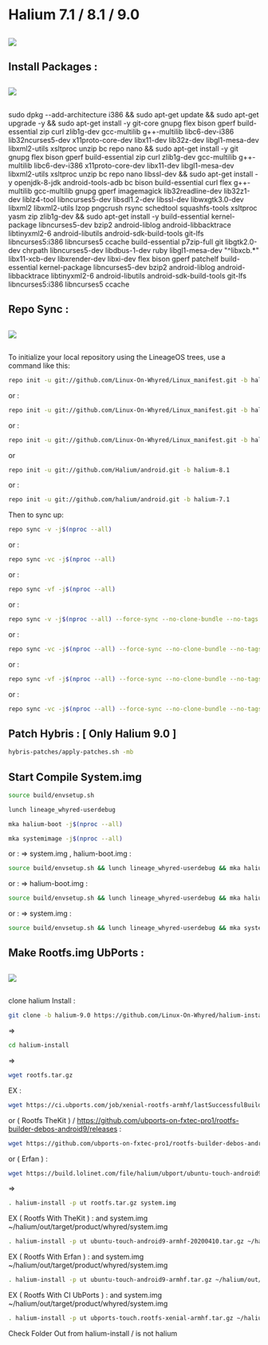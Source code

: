 # Halium 7.1 / 8.1 / 9.0
##

<img src="https://raw.githubusercontent.com/Linux-On-Whyred/Linux_manifest/halium-9.0/halium.png"> 


## Install Packages :

##

<img src="https://raw.githubusercontent.com/Linux-On-Whyred/Linux_manifest/halium-9.0/android.png">

##

sudo dpkg --add-architecture i386 && sudo apt-get update && sudo apt-get upgrade -y && sudo apt-get install -y git-core gnupg flex bison gperf build-essential zip curl zlib1g-dev gcc-multilib g++-multilib libc6-dev-i386 lib32ncurses5-dev x11proto-core-dev libx11-dev lib32z-dev libgl1-mesa-dev libxml2-utils xsltproc unzip bc repo nano && sudo apt-get install -y git gnupg flex bison gperf build-essential zip curl zlib1g-dev gcc-multilib g++-multilib libc6-dev-i386 x11proto-core-dev libx11-dev libgl1-mesa-dev libxml2-utils xsltproc unzip bc repo nano libssl-dev && sudo apt-get install -y openjdk-8-jdk android-tools-adb bc bison build-essential curl flex g++-multilib gcc-multilib gnupg gperf imagemagick lib32readline-dev lib32z1-dev liblz4-tool libncurses5-dev libsdl1.2-dev libssl-dev libwxgtk3.0-dev libxml2 libxml2-utils lzop pngcrush rsync schedtool squashfs-tools xsltproc yasm zip zlib1g-dev && sudo apt-get install -y build-essential kernel-package libncurses5-dev bzip2 android-liblog android-libbacktrace libtinyxml2-6 android-libutils android-sdk-build-tools git-lfs libncurses5:i386 libncurses5 ccache build-essential p7zip-full git libgtk2.0-dev chrpath libncurses5-dev libdbus-1-dev ruby libgl1-mesa-dev "^libxcb.*" libx11-xcb-dev libxrender-dev libxi-dev flex bison gperf patchelf build-essential kernel-package libncurses5-dev bzip2 android-liblog android-libbacktrace libtinyxml2-6 android-libutils android-sdk-build-tools git-lfs libncurses5:i386 libncurses5 ccache

## Repo Sync :

##

<img src="https://raw.githubusercontent.com/Linux-On-Whyred/Linux_manifest/halium-9.0/LineageOS.png"> 

##

To initialize your local repository using the LineageOS trees, use a command like this:
```bash
repo init -u git://github.com/Linux-On-Whyred/Linux_manifest.git -b halium-9.0
```
or :
```bash
repo init -u git://github.com/Linux-On-Whyred/Linux_manifest.git -b halium-9.0-WIP ( Build This Now )
```
or :
```bash
repo init -u git://github.com/Linux-On-Whyred/Linux_manifest.git -b halium-9.0-Beta
```
or
```bash
repo init -u git://github.com/Halium/android.git -b halium-8.1
```
or :
```bash
repo init -u git://github.com/halium/android.git -b halium-7.1
``` 




Then to sync up:
```bash
repo sync -v -j$(nproc --all)
```
or :
```bash
repo sync -vc -j$(nproc --all)
```
or :
```bash
repo sync -vf -j$(nproc --all)
```
or :
```bash
repo sync -v -j$(nproc --all) --force-sync --no-clone-bundle --no-tags
```
or :
```bash
repo sync -vc -j$(nproc --all) --force-sync --no-clone-bundle --no-tags
```
or :
```bash
repo sync -vf -j$(nproc --all) --force-sync --no-clone-bundle --no-tags
```
or :
```bash
repo sync -vc -j$(nproc --all) --force-sync --no-clone-bundle --no-tags --single-branch
```

## Patch Hybris : [ Only Halium 9.0 ]
```bash
hybris-patches/apply-patches.sh -mb
```

## Start Compile System.img
```bash
source build/envsetup.sh
```
```bash
lunch lineage_whyred-userdebug
```
```bash
mka halium-boot -j$(nproc --all)
```
```bash
mka systemimage -j$(nproc --all)
```
or : => system.img , halium-boot.img :
```bash
source build/envsetup.sh && lunch lineage_whyred-userdebug && mka halium-boot -j$(nproc --all) && mka systemimage -j$(nproc --all)
```
or : => halium-boot.img :
```bash
source build/envsetup.sh && lunch lineage_whyred-userdebug && mka halium-boot -j$(nproc --all)
```
or : => system.img :
```bash
source build/envsetup.sh && lunch lineage_whyred-userdebug && mka systemimage -j$(nproc --all)
```
## Make Rootfs.img UbPorts :

##

<img src="https://raw.githubusercontent.com/Linux-On-Whyred/Linux_manifest/halium-9.0/ubports.png"> 

##

clone halium Install :
```bash
git clone -b halium-9.0 https://github.com/Linux-On-Whyred/halium-install.git halium-install
```
=>
```bash
cd halium-install
```
=> 
```bash
wget rootfs.tar.gz 
```
EX :
```bash
wget https://ci.ubports.com/job/xenial-rootfs-armhf/lastSuccessfulBuild/artifact/out/ubports-touch.rootfs-xenial-armhf.tar.gz
```
or ( Rootfs TheKit ) / https://github.com/ubports-on-fxtec-pro1/rootfs-builder-debos-android9/releases :
```bash
wget https://github.com/ubports-on-fxtec-pro1/rootfs-builder-debos-android9/releases/download/2020-04-10/ubuntu-touch-android9-armhf-20200410.tar.gz
```
or ( Erfan ) :
```bash
wget https://build.lolinet.com/file/halium/ubport/ubuntu-touch-android9-armhf.tar.gz
```
=>
```bash
. halium-install -p ut rootfs.tar.gz system.img
```
EX ( Rootfs With TheKit ) : 
and system.img ~/halium/out/target/product/whyred/system.img
```bash
. halium-install -p ut ubuntu-touch-android9-armhf-20200410.tar.gz ~/halium/out/target/product/whyred/system.img
```
EX ( Rootfs With Erfan ) :
and system.img ~/halium/out/target/product/whyred/system.img
```bash
. halium-install -p ut ubuntu-touch-android9-armhf.tar.gz ~/halium/out/target/product/whyred/system.img
```
EX ( Rootfs With CI UbPorts ) :
and system.img ~/halium/out/target/product/whyred/system.img
```bash
. halium-install -p ut ubports-touch.rootfs-xenial-armhf.tar.gz ~/halium/out/target/product/whyred/system.img
```
Check Folder Out from halium-install / is not halium




